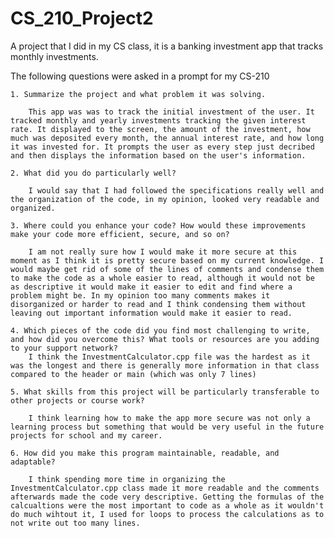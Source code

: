 # CS_210_Project2
A project that I did in my CS class, it is a banking investment app that tracks monthly investments.

The following questions were asked in a prompt for my CS-210


    1. Summarize the project and what problem it was solving.
    
        This app was was to track the initial investment of the user. It tracked monthly and yearly investments tracking the given interest rate. It displayed to the screen, the amount of the investment, how much was deposited every month, the annual interest rate, and how long it was invested for. It prompts the user as every step just decribed and then displays the information based on the user's information. 
    
    2. What did you do particularly well?
    
        I would say that I had followed the specifications really well and the organization of the code, in my opinion, looked very readable and organized.
    
    3. Where could you enhance your code? How would these improvements make your code more efficient, secure, and so on?
    
        I am not really sure how I would make it more secure at this moment as I think it is pretty secure based on my current knowledge. I would maybe get rid of some of the lines of comments and condense them to make the code as a whole easier to read, although it would not be as descriptive it would make it easier to edit and find where a problem might be. In my opinion too many comments makes it disorganized or harder to read and I think condensing them without leaving out important information would make it easier to read. 
    
    4. Which pieces of the code did you find most challenging to write, and how did you overcome this? What tools or resources are you adding to your support network?
        I think the InvestmentCalculator.cpp file was the hardest as it was the longest and there is generally more information in that class compared to the header or main (which was only 7 lines) 
    
    5. What skills from this project will be particularly transferable to other projects or course work?
    
        I think learning how to make the app more secure was not only a learning process but something that would be very useful in the future projects for school and my career.
    
    6. How did you make this program maintainable, readable, and adaptable?

        I think spending more time in organizing the InvestmentCalculator.cpp class made it more readable and the comments afterwards made the code very descriptive. Getting the formulas of the calcualtions were the most important to code as a whole as it wouldn't do much wihtout it, I used for loops to process the calculations as to not write out too many lines. 
